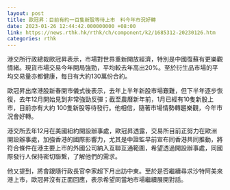 ```yaml
---
layout: post
title: 歐冠昇：目前有約一百隻新股等待上市　料今年市況好轉
date: 2023-01-26 12:44:42.000000000 +08:00
link: https://news.rthk.hk/rthk/ch/component/k2/1685312-20230126.htm
categories: rthk
---
```


港交所行政總裁歐冠昇表示，市場對世界重新開放經濟，特別是中國復蘇有更樂觀情緒。現貨市場交易今年開局強勁，平均較去年高出20%。至於衍生品市場的平均交易量亦都健康，每日有大約130萬份合約。

歐冠昇出席港股新春開市儀式後表示，去年上半年新股市場艱難，但下半年逐步恢復，去年12月開始見到非常強勁反彈；截至農曆新年前，1月已經有10隻新股上市，目前亦有大約 100隻新股等待發行。他相信，隨著市場情勢轉趨樂觀，今年市況會好轉。

港交所去年12月在美國紐約開設辦事處，歐冠昇透露，交易所目前正努力在歐洲開設辦事處，加強香港的國際影響力，尤其是中證監早前宣布同香港共同推動，將符合條件在港主要上市的外國公司納入互聯互通範圍，希望透過開設辦事處，同國際發行人保持密切聯繫，了解他們的需求。

他又提到，將會跟隨行政長官李家超下月出訪中東。至於是否繼續尋求沙特阿美來港上市，歐冠昇沒有正面回應，表示希望同當地市場繼續展開對話。
